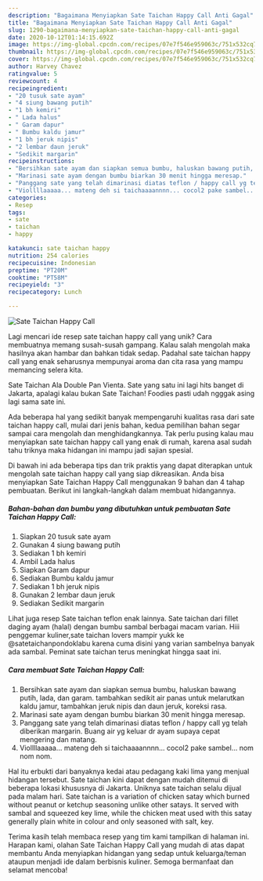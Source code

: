 ```yaml
---
description: "Bagaimana Menyiapkan Sate Taichan Happy Call Anti Gagal"
title: "Bagaimana Menyiapkan Sate Taichan Happy Call Anti Gagal"
slug: 1290-bagaimana-menyiapkan-sate-taichan-happy-call-anti-gagal
date: 2020-10-12T01:14:15.692Z
image: https://img-global.cpcdn.com/recipes/07e7f546e959063c/751x532cq70/sate-taichan-happy-call-foto-resep-utama.jpg
thumbnail: https://img-global.cpcdn.com/recipes/07e7f546e959063c/751x532cq70/sate-taichan-happy-call-foto-resep-utama.jpg
cover: https://img-global.cpcdn.com/recipes/07e7f546e959063c/751x532cq70/sate-taichan-happy-call-foto-resep-utama.jpg
author: Harvey Chavez
ratingvalue: 5
reviewcount: 4
recipeingredient:
- "20 tusuk sate ayam"
- "4 siung bawang putih"
- "1 bh kemiri"
- " Lada halus"
- " Garam dapur"
- " Bumbu kaldu jamur"
- "1 bh jeruk nipis"
- "2 lembar daun jeruk"
- "Sedikit margarin"
recipeinstructions:
- "Bersihkan sate ayam dan siapkan semua bumbu, haluskan bawang putih, lada, dan garam. tambahkan sedikit air panas untuk melarutkan kaldu jamur, tambahkan jeruk nipis dan daun jeruk, koreksi rasa."
- "Marinasi sate ayam dengan bumbu biarkan 30 menit hingga meresap."
- "Panggang sate yang telah dimarinasi diatas teflon / happy call yg telah diberikan margarin. Buang air yg keluar dr ayam supaya cepat mengering dan matang."
- "Viollllaaaaa... mateng deh si taichaaaannnn... cocol2 pake sambel... nom nom nom."
categories:
- Resep
tags:
- sate
- taichan
- happy

katakunci: sate taichan happy 
nutrition: 254 calories
recipecuisine: Indonesian
preptime: "PT20M"
cooktime: "PT58M"
recipeyield: "3"
recipecategory: Lunch

---
```



![Sate Taichan Happy Call](https://img-global.cpcdn.com/recipes/07e7f546e959063c/751x532cq70/sate-taichan-happy-call-foto-resep-utama.jpg)

Lagi mencari ide resep sate taichan happy call yang unik? Cara membuatnya memang susah-susah gampang. Kalau salah mengolah maka hasilnya akan hambar dan bahkan tidak sedap. Padahal sate taichan happy call yang enak seharusnya mempunyai aroma dan cita rasa yang mampu memancing selera kita.

Sate Taichan Ala Double Pan Vienta. Sate yang satu ini lagi hits banget di Jakarta, apalagi kalau bukan Sate Taichan! Foodies pasti udah ngggak asing lagi sama sate ini.

Ada beberapa hal yang sedikit banyak mempengaruhi kualitas rasa dari sate taichan happy call, mulai dari jenis bahan, kedua pemilihan bahan segar sampai cara mengolah dan menghidangkannya. Tak perlu pusing kalau mau menyiapkan sate taichan happy call yang enak di rumah, karena asal sudah tahu triknya maka hidangan ini mampu jadi sajian spesial.


Di bawah ini ada beberapa tips dan trik praktis yang dapat diterapkan untuk mengolah sate taichan happy call yang siap dikreasikan. Anda bisa menyiapkan Sate Taichan Happy Call menggunakan 9 bahan dan 4 tahap pembuatan. Berikut ini langkah-langkah dalam membuat hidangannya.

<!--inarticleads1-->

##### Bahan-bahan dan bumbu yang dibutuhkan untuk pembuatan Sate Taichan Happy Call:

1. Siapkan 20 tusuk sate ayam
1. Gunakan 4 siung bawang putih
1. Sediakan 1 bh kemiri
1. Ambil  Lada halus
1. Siapkan  Garam dapur
1. Sediakan  Bumbu kaldu jamur
1. Sediakan 1 bh jeruk nipis
1. Gunakan 2 lembar daun jeruk
1. Sediakan Sedikit margarin


Lihat juga resep Sate taichan teflon enak lainnya. Sate taichan dari fillet daging ayam (halal) dengan bumbu sambal berbagai macam varian. Hiii penggemar kuliner,sate taichan lovers mampir yukk ke @satetaichanpondoklabu karena cuma disini yang varian sambelnya banyak ada sambal. Peminat sate taichan terus meningkat hingga saat ini. 

<!--inarticleads2-->

##### Cara membuat Sate Taichan Happy Call:

1. Bersihkan sate ayam dan siapkan semua bumbu, haluskan bawang putih, lada, dan garam. tambahkan sedikit air panas untuk melarutkan kaldu jamur, tambahkan jeruk nipis dan daun jeruk, koreksi rasa.
1. Marinasi sate ayam dengan bumbu biarkan 30 menit hingga meresap.
1. Panggang sate yang telah dimarinasi diatas teflon / happy call yg telah diberikan margarin. Buang air yg keluar dr ayam supaya cepat mengering dan matang.
1. Viollllaaaaa... mateng deh si taichaaaannnn... cocol2 pake sambel... nom nom nom.


Hal itu erbukti dari banyaknya kedai atau pedagang kaki lima yang menjual hidangan tersebut. Sate taichan kini dapat dengan mudah ditemui di beberapa lokasi khususnya di Jakarta. Uniknya sate taichan selalu dijual pada malam hari. Sate taichan is a variation of chicken satay which burned without peanut or ketchup seasoning unlike other satays. It served with sambal and squeezed key lime, while the chicken meat used with this satay generally plain white in colour and only seasoned with salt, key. 

Terima kasih telah membaca resep yang tim kami tampilkan di halaman ini. Harapan kami, olahan Sate Taichan Happy Call yang mudah di atas dapat membantu Anda menyiapkan hidangan yang sedap untuk keluarga/teman ataupun menjadi ide dalam berbisnis kuliner. Semoga bermanfaat dan selamat mencoba!

